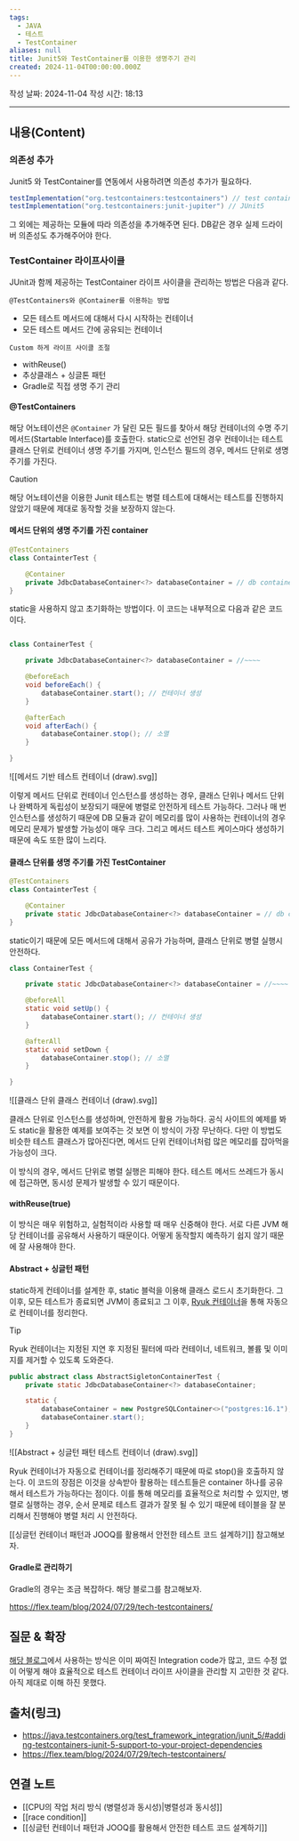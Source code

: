 ```yaml
---
tags:
  - JAVA
  - 테스트
  - TestContainer
aliases: null
title: Junit5와 TestContainer를 이용한 생명주기 관리
created: 2024-11-04T00:00:00.000Z
---
```

작성 날짜: 2024-11-04
작성 시간: 18:13


----
## 내용(Content)

### 의존성 추가

Junit5 와 TestContainer를 연동에서 사용하려면 의존성 추가가 필요하다.

```gradle
testImplementation("org.testcontainers:testcontainers") // test container
testImplementation("org.testcontainers:junit-jupiter") // JUnit5
```

그 외에는 제공하는 모듈에 따라 의존성을 추가해주면 된다. DB같은 경우 실제 드라이버 의존성도 추가해주어야 한다.

### TestContainer 라이프사이클

JUnit과 함께 제공하는 TestContainer 라이프 사이클을 관리하는 방법은 다음과 같다.

`@TestContainers와 @Container를 이용하는 방법`
- 모든 테스트 메서드에 대해서 다시 시작하는 컨테이너
- 모든 테스트 메서드 간에 공유되는 컨테이너

`Custom 하게 라이프 사이클 조절`
- withReuse()
- 추상클래스 + 싱글톤 패턴
- Gradle로 직접 생명 주기 관리

#### @TestContainers

해당 어노테이션은 `@Container` 가 달린 모든 필드를 찾아서 해당 컨테이너의 수명 주기 메서드(Startable Interface)를 호출한다. static으로 선언된 경우 컨테이너는 테스트 클래스 단위로 컨테이너 생명 주기를 가지며, 인스턴스 필드의 경우, 메서드 단위로 생명 주기를 가진다.

>[!caution]
>해당 어노테이션을 이용한 Junit 테스트는 병렬 테스트에 대해서는 테스트를 진행하지 않았기 때문에 제대로 동작할 것을 보장하지 않는다.

#### 메서드 단위의 생명 주기를 가진 container

```java
@TestContainers
class ContainterTest {

	@Container
	private JdbcDatabaseContainer<?> databaseContainer = // db container 모듈 초기화
}
```

static을 사용하지 않고 초기화하는 방법이다. 이 코드는 내부적으로 다음과 같은 코드이다.

```java

class ContainerTest {

	private JdbcDatabaseContainer<?> databaseContainer = //~~~~

	@beforeEach
	void beforeEach() {
		databaseContainer.start(); // 컨테이너 생성
	}

	@afterEach
	void afterEach() {
		databaseContainer.stop(); // 소멸
	}

}
```

![[메서드 기반 테스트 컨테이너 (draw).svg]]

이렇게 메서드 단위로 컨테이너 인스턴스를 생성하는 경우, 클래스 단위나 메서드 단위나 완벽하게 독립성이 보장되기 때문에 병렬로 안전하게 테스트 가능하다. 그러나 매 번 인스턴스를 생성하기 때문에 DB 모듈과 같이 메모리를 많이 사용하는 컨테이너의 경우 메모리 문제가 발생할 가능성이 매우 크다.
그리고 메서드 테스트 케이스마다 생성하기 때문에 속도 또한 많이 느리다.

#### 클래스 단위를 생명 주기를 가진 TestContainer

```java
@TestContainers
class ContainterTest {

	@Container
	private static JdbcDatabaseContainer<?> databaseContainer = // db container 모듈 초기화
}
```

static이기 때문에 모든 메서드에 대해서 공유가 가능하며, 클래스 단위로 병렬 실행시 안전하다.

```java
class ContainerTest {

	private static JdbcDatabaseContainer<?> databaseContainer = //~~~~

	@beforeAll
	static void setUp() {
		databaseContainer.start(); // 컨테이너 생성
	}

	@afterAll
	static void setDown {
		databaseContainer.stop(); // 소멸
	}

}
```

![[클래스 단위 클래스 컨테이너 (draw).svg]]

클래스 단위로 인스턴스를 생성하며, 안전하게 활용 가능하다. 공식 사이트의 예제를 봐도 static을 활용한 예제를 보여주는 것 보면 이 방식이 가장 무난하다. 다만 이 방법도 비슷한 테스트 클래스가 많아진다면, 메서드 단위 컨테이너처럼 많은 메모리를 잡아먹을 가능성이 크다.

이 방식의 경우, 메서드 단위로 병렬 실행은 피해야 한다. 테스트 메서드 쓰레드가 동시에 접근하면, 동시성 문제가 발생할 수 있기 때문이다.

#### withReuse(true)

이 방식은 매우 위험하고, 실험적이라 사용할 때 매우 신중해야 한다. 서로 다른 JVM 해당 컨테이너를 공유해서 사용하기 때문이다. 어떻게 동작할지 예측하기 쉽지 않기 때문에 잘 사용해야 한다.

#### Abstract + 싱글턴 패턴

static하게 컨테이너를 설계한 후, static 블럭을 이용해 클래스 로드시 초기화한다. 그 이후, 모든 테스트가 종료되면 JVM이 종료되고 그 이후, [Ryuk 컨테이너](https://github.com/testcontainers/moby-ryuk)을 통해 자동으로 컨테이너를 정리한다.

>[!tip]
>Ryuk 컨테이너는 지정된 지연 후 지정된 필터에 따라 컨테이너, 네트워크, 볼륨 및 이미지를 제거할 수 있도록 도와준다.

```java
public abstract class AbstractSigletonContainerTest {
    private static JdbcDatabaseContainer<?> databaseContainer;

    static {
        databaseContainer = new PostgreSQLContainer<>("postgres:16.1");
        databaseContainer.start();
    }
}
```

![[Abstract + 싱글턴 패턴 테스트 컨테이너 (draw).svg]]

Ryuk 컨테이너가 자동으로 컨테이너를 정리해주기 때문에 따로 stop()을 호출하지 않는다.
이 코드의 장점은 이것을 상속받아 활용하는 테스트들은 container 하나를 공유해서 테스트가 가능하다는 점이다. 이를 통해 메모리를 효율적으로 처리할 수 있지만, 병렬로 실행하는 경우, 순서 문제로 테스트 결과가 잘못 될 수 있기 때문에 테이블을 잘 분리해서 진행해야 병렬 처리 시 안전하다.

[[싱글턴 컨테이너 패턴과 JOOQ를 활용해서 안전한 테스트 코드 설계하기]] 참고해보자.

#### Gradle로 관리하기

Gradle의 경우는 조금 복잡하다. 해당 블로그를 참고해보자.

https://flex.team/blog/2024/07/29/tech-testcontainers/



## 질문 & 확장

 [해당 블로그](https://flex.team/blog/2024/07/29/tech-testcontainers/)에서 사용하는 방식은 이미 짜여진 Integration code가 많고, 코드 수정 없이 어떻게 해야 효율적으로 테스트 컨테이너 라이프 사이클을 관리할 지 고민한 것 같다. 아직 제대로 이해 하진 못했다.

## 출처(링크)

- https://java.testcontainers.org/test_framework_integration/junit_5/#adding-testcontainers-junit-5-support-to-your-project-dependencies
- https://flex.team/blog/2024/07/29/tech-testcontainers/

## 연결 노트

- [[CPU의 작업 처리 방식 (병렬성과 동시성)|병렬성과 동시성]]
- [[race condition]]
- [[싱글턴 컨테이너 패턴과 JOOQ를 활용해서 안전한 테스트 코드 설계하기]]


